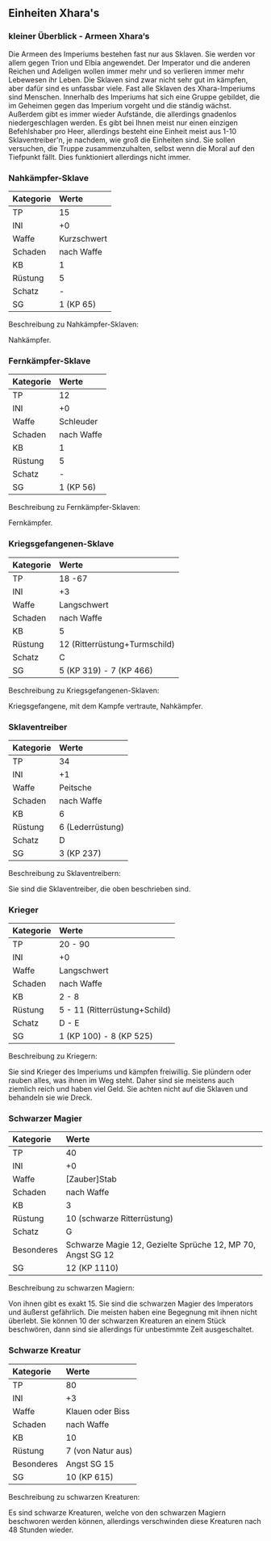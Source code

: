 ## Einheiten Xhara's

### kleiner Überblick - Armeen Xhara‘s

Die Armeen des Imperiums bestehen fast nur aus Sklaven. Sie werden vor allem gegen Trion und Elbia angewendet. Der Imperator und die anderen Reichen und Adeligen wollen immer mehr und so verlieren immer mehr Lebewesen ihr Leben. Die Sklaven sind zwar nicht sehr gut im kämpfen, aber dafür sind es unfassbar viele. Fast alle Sklaven des Xhara-Imperiums sind Menschen. Innerhalb des Imperiums hat sich eine Gruppe gebildet, die im Geheimen gegen das Imperium vorgeht und die ständig wächst. Außerdem gibt es immer wieder Aufstände, die allerdings gnadenlos niedergeschlagen werden. Es gibt bei Ihnen meist nur einen einzigen Befehlshaber pro Heer, allerdings besteht eine Einheit meist aus 1-10 Sklaventreiber'n, je nachdem, wie groß die Einheiten sind. Sie sollen versuchen, die Truppe zusammenzuhalten, selbst wenn die Moral auf den Tiefpunkt fällt. Dies funktioniert allerdings nicht immer.

### Nahkämpfer-Sklave

| Kategorie | Werte |
| :--- | :--- |
| TP | 15 |
| INI | +0 |
| Waffe | Kurzschwert |
| Schaden | nach Waffe |
| KB | 1 |
| Rüstung | 5 |
| Schatz | - |
| SG | 1 \(KP 65\) |

Beschreibung zu Nahkämpfer-Sklaven:

Nahkämpfer.

### Fernkämpfer-Sklave

| Kategorie | Werte |
| :--- | :--- |
| TP | 12 |
| INI | +0 |
| Waffe | Schleuder |
| Schaden | nach Waffe |
| KB | 1 |
| Rüstung | 5 |
| Schatz | - |
| SG | 1 \(KP 56\) |

Beschreibung zu Fernkämpfer-Sklaven:

Fernkämpfer.

### Kriegsgefangenen-Sklave

| Kategorie | Werte |
| :--- | :--- |
| TP | 18 -67 |
| INI | +3 |
| Waffe | Langschwert |
| Schaden | nach Waffe |
| KB | 5 |
| Rüstung | 12 \(Ritterrüstung+Turmschild\) |
| Schatz | C |
| SG | 5 \(KP 319\) - 7 \(KP 466\) |

Beschreibung zu Kriegsgefangenen-Sklaven:

Kriegsgefangene, mit dem Kampfe vertraute, Nahkämpfer.

### Sklaventreiber

| Kategorie | Werte |
| :--- | :--- |
| TP | 34 |
| INI | +1 |
| Waffe | Peitsche |
| Schaden | nach Waffe |
| KB | 6 |
| Rüstung | 6 \(Lederrüstung\) |
| Schatz | D |
| SG | 3 \(KP 237\) |

Beschreibung zu Sklaventreibern:

Sie sind die Sklaventreiber, die oben beschrieben sind.

### Krieger

| Kategorie | Werte |
| :--- | :--- |
| TP | 20 - 90 |
| INI | +0 |
| Waffe | Langschwert |
| Schaden | nach Waffe |
| KB | 2 - 8 |
| Rüstung | 5 - 11 \(Ritterrüstung+Schild\) |
| Schatz | D - E |
| SG | 1 \(KP 100\) - 8 \(KP 525\) |

Beschreibung zu Kriegern:

Sie sind Krieger des Imperiums und kämpfen freiwillig. Sie plündern oder rauben alles, was ihnen im Weg steht. Daher sind sie meistens auch ziemlich reich und haben viel Geld. Sie achten nicht auf die Sklaven und behandeln sie wie Dreck.

### Schwarzer Magier

| Kategorie | Werte |
| :--- | :--- |
| TP | 40 |
| INI | +0 |
| Waffe | \[Zauber\]Stab |
| Schaden | nach Waffe |
| KB | 3 |
| Rüstung | 10 \(schwarze Ritterrüstung\) |
| Schatz | G |
| Besonderes | Schwarze Magie 12, Gezielte Sprüche 12, MP 70, Angst SG 12 |
| SG | 12 \(KP 1110\) |

Beschreibung zu schwarzen Magiern:

Von ihnen gibt es exakt 15. Sie sind die schwarzen Magier des Imperators und äußerst gefährlich. Die meisten haben eine Begegnung mit ihnen nicht überlebt. Sie können 10 der schwarzen Kreaturen an einem Stück beschwören, dann sind sie allerdings für unbestimmte Zeit ausgeschaltet.

### Schwarze Kreatur

| Kategorie | Werte |
| :--- | :--- |
| TP | 80 |
| INI | +3 |
| Waffe | Klauen oder Biss |
| Schaden | nach Waffe |
| KB | 10 |
| Rüstung | 7 \(von Natur aus\) |
| Besonderes | Angst SG 15 |
| SG | 10 \(KP 615\) |

Beschreibung zu schwarzen Kreaturen:

Es sind schwarze Kreaturen, welche von den schwarzen Magiern beschworen werden können, allerdings verschwinden diese Kreaturen nach 48 Stunden wieder.
